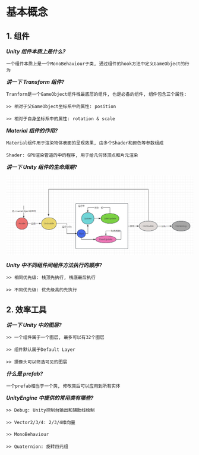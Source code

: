 # 基本概念

## 1. 组件

**_Unity 组件本质上是什么?_**

```
一个组件本质上是一个MonoBehaviour子类, 通过组件的hook方法中定义GameObject的行为
```

**_讲一下 Transform 组件?_**

```
Tranform是一个GameObject组件栈最底层的组件, 也是必备的组件, 组件包含三个属性:

>> 相对于父GameObject坐标系中的属性: position

>> 相对于自身坐标系中的属性: rotation & scale
```

**_Material 组件的作用?_**

```
Material组件用于渲染物体表面的呈现效果, 由多个Shader和颜色等参数组成

Shader: GPU渲染管道的中的程序, 用于给几何体顶点和片元渲染
```

**_讲一下 Unity 组件的生命周期?_**

![1703219493521](image/unity/1703219493521.png)

**_Unity 中不同组件间组件方法执行的顺序?_**

```
>> 相同优先级: 栈顶先执行, 栈底最后执行

>> 不同优先级: 优先级高的先执行
```

## 2. 效率工具

**_讲一下 Unity 中的图层?_**

```
>> 一个组件属于一个图层, 最多可以有32个图层

>> 组件默认属于Default Layer

>> 摄像头可以筛选可见的图层
```

**_什么是 prefab?_**

```
一个prefab相当于一个类, 修改类后可以应用到所有实体
```

**_UnityEngine 中提供的常用类有哪些?_**

```
>> Debug: Unity控制台输出和辅助线绘制

>> Vector2/3/4: 2/3/4维向量

>> MonoBehaviour

>> Quaternion: 旋转四元组
```
